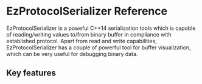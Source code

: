 # EzProtocolSerializer Reference
EzProtocolSerializer is a poweful C++14 serialization tools which is capable of reading/writing values to/from binary buffer in compliance with established protocol. Apart from read and write capabilities, EzProtocolSerializer has a couple of powerful tool for buffer visualization, which can be very useful for debugging binary data.

## Key features